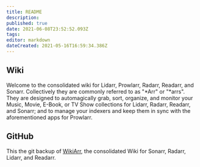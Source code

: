 ```yaml
---
title: README
description: 
published: true
date: 2021-06-08T23:52:52.093Z
tags: 
editor: markdown
dateCreated: 2021-05-16T16:59:34.386Z
---
```


## Wiki

Welcome to the consolidated wiki for Lidarr, Prowlarr, Radarr, Readarr, and Sonarr. Collectively they are commonly referred to as "*Arr" or "*arrs". They are designed to automagically grab, sort, organize, and monitor your Music, Movie, E-Book, or TV Show collections for Lidarr, Radarr, Readarr, and Sonarr; and to manage your indexers and keep them in sync with the aforementioned apps for Prowlarr.

## GitHub

This the git backup of [WikiArr](https://wikijs.servarr.com/), the consolidated Wiki for Sonarr, Radarr, Lidarr, and Readarr.
